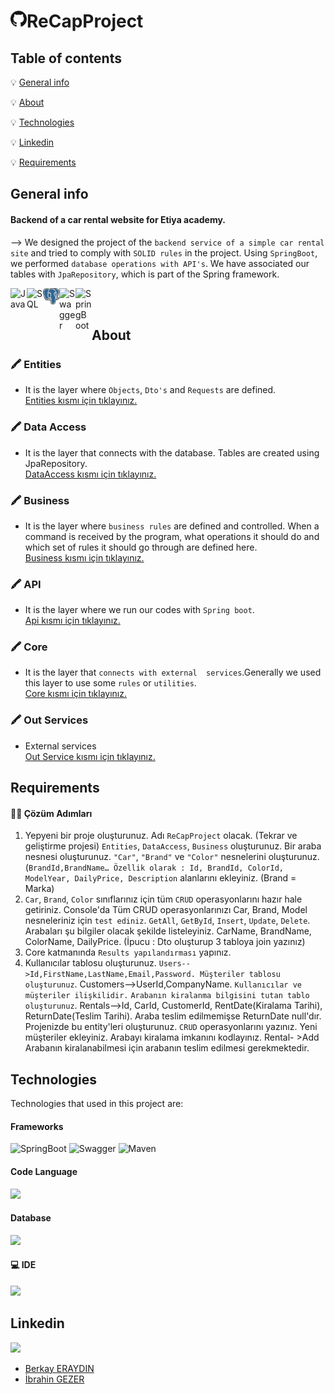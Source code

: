# ReCapProject <img align="left" alt="GitHub" width="26px" src="https://raw.githubusercontent.com/github/explore/78df643247d429f6cc873026c0622819ad797942/topics/github/github.png" />
  ## Table of contents 
💡 [General info](#general-info)

💡 [About](#about)

💡 [Technologies](#technologies)

💡 [Linkedin](#linkedin)

💡 [Requirements](#requirements)


## General info
#### Backend of a car rental website for Etiya academy.
-->  We designed the project of the `backend service of a simple car rental site` and tried to comply with `SOLID rules` in the project. Using `SpringBoot`, we performed `database operations with API's`. We have associated our tables with `JpaRepository`, which is part of the Spring framework.

<img align="left" alt="Java" width="26px" src="https://classes.engineering.wustl.edu/cse231/core/images/2/26/Java.png" />
<img align="left" alt="SQL" width="26px" src="https://uploads.toptal.io/blog/category/logo/60/sql.png" />
<img align="left" alt="PostGreSQL" width="26px" src="https://raw.githubusercontent.com/github/explore/80688e429a7d4ef2fca1e82350fe8e3517d3494d/topics/postgresql/postgresql.png" />
<img align="left" alt="Swagger" width="26px" src="https://www.form.io/sites/default/files/2018-08/swagger-300.jpg" />
<img align="left" alt="SpringBoot" width="26px" src="https://www.instana.com/media/spring_boot_logo.png" /><br/><br/>

## About
### 🖍 Entities
- It is the layer where `Objects`, `Dto's` and `Requests` are defined.<br/> [Entities kısmı için tıklayınız.](https://github.com/eraydin61/etiyaCamp/tree/main/ReCapProject/src/main/java/com/etiya/ReCapProject/entities)

### 🖍 Data Access
- It is the layer that connects with the database. Tables are created using JpaRepository.<br/> [DataAccess kısmı için tıklayınız.](https://github.com/eraydin61/etiyaCamp/tree/main/ReCapProject/src/main/java/com/etiya/ReCapProject/dataAccess)

### 🖍 Business
- It is the layer where `business rules` are defined and controlled. When a command is received by the program, what operations it should do and which set of rules it should go through are defined here.<br/> [Business kısmı için tıklayınız.](https://github.com/eraydin61/etiyaCamp/tree/main/ReCapProject/src/main/java/com/etiya/ReCapProject/business)

### 🖍 API
- It is the layer where we run our codes with `Spring boot`. <br/>[Api kısmı için tıklayınız.](https://github.com/eraydin61/etiyaCamp/tree/main/ReCapProject/src/main/java/com/etiya/ReCapProject/api)

### 🖍 Core
- It is the layer that `connects with external  services`.Generally we used this layer to use some `rules` or `utilities`. <br/>[Core kısmı için tıklayınız.](https://github.com/eraydin61/etiyaCamp/tree/main/ReCapProject/src/main/java/com/etiya/ReCapProject/core)

### 🖍 Out Services
- External services <br/>[Out Service kısmı için tıklayınız.](https://github.com/eraydin61/etiyaCamp/tree/main/ReCapProject/src/main/java/com/etiya/ReCapProject/outServices)

## Requirements

#### 👩‍🔧 Çözüm Adımları
1. Yepyeni bir proje oluşturunuz. Adı `ReCapProject` olacak. (Tekrar ve geliştirme projesi) `Entities`, `DataAccess`, `Business` oluşturunuz. Bir araba nesnesi oluşturunuz. `"Car"`, `"Brand"` ve `"Color"` nesnelerini oluşturunuz.(`BrandId,BrandName… Özellik olarak : Id, BrandId, ColorId, ModelYear, DailyPrice, Description` alanlarını ekleyiniz. (Brand = Marka)
2. `Car`, `Brand`, `Color` sınıflarınız için tüm `CRUD` operasyonlarını hazır hale getiriniz. Console'da Tüm CRUD operasyonlarınızı Car, Brand, Model nesneleriniz için `test ediniz`. `GetAll`, `GetById`, `Insert`, `Update`, `Delete`. Arabaları şu bilgiler olacak şekilde listeleyiniz. CarName, BrandName, ColorName, DailyPrice. (İpucu : Dto oluşturup 3 tabloya join yazınız)
3. Core katmanında `Results yapılandırması` yapınız.
4. Kullanıcılar tablosu oluşturunuz. `Users-->Id,FirstName,LastName,Email,Password. Müşteriler tablosu oluşturunuz`. Customers-->UserId,CompanyName. `Kullanıcılar ve müşteriler ilişkilidir.` `Arabanın kiralanma bilgisini tutan tablo oluşturunuz`. Rentals-->Id, CarId, CustomerId, RentDate(Kiralama Tarihi), ReturnDate(Teslim Tarihi). Araba teslim edilmemişse ReturnDate null'dır. Projenizde bu entity'leri oluşturunuz. `CRUD` operasyonlarını yazınız. Yeni müşteriler ekleyiniz. Arabayı kiralama imkanını kodlayınız. Rental- >Add Arabanın kiralanabilmesi için arabanın teslim edilmesi gerekmektedir.





## Technologies
Technologies that used in this project are:

#### Frameworks 
![SpringBoot](https://img.shields.io/badge/Spring-6DB33F?style=for-the-badge&logo=spring&logoColor=white)
![Swagger](https://img.shields.io/badge/Swagger-85EA2D?style=for-the-badge&logo=Swagger&logoColor=white)
![Maven](https://img.shields.io/badge/apache_maven-C71A36?style=for-the-badge&logo=apachemaven&logoColor=white)

#### Code Language
![](https://img.shields.io/badge/Java-ED8B00?style=for-the-badge&logo=java&logoColor=white)

#### Database
![](https://img.shields.io/badge/PostgreSQL-316192?style=for-the-badge&logo=postgresql&logoColor=white)

#### 💻 IDE
![](https://img.shields.io/badge/Eclipse-2C2255?style=for-the-badge&logo=eclipse&logoColor=white)


## Linkedin
![](https://img.shields.io/badge/LinkedIn-0077B5?style=for-the-badge&logo=linkedin&logoColor=white)
* [Berkay ERAYDIN](https://www.linkedin.com/in/berkayeraydin/)
* [İbrahin GEZER](https://www.linkedin.com/in/ibrahimgezer92/)
